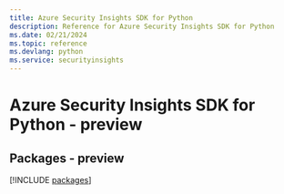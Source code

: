 ```yaml
---
title: Azure Security Insights SDK for Python
description: Reference for Azure Security Insights SDK for Python
ms.date: 02/21/2024
ms.topic: reference
ms.devlang: python
ms.service: securityinsights
---
```

# Azure Security Insights SDK for Python - preview
## Packages - preview
[!INCLUDE [packages](security-insights-index.md)]
